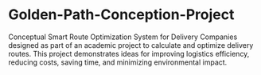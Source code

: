 # Golden-Path-Conception-Project
Conceptual Smart Route Optimization System for Delivery Companies designed as part of an academic project to calculate and optimize delivery routes. This project demonstrates ideas for improving logistics efficiency, reducing costs, saving time, and minimizing environmental impact.
